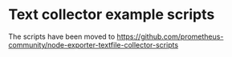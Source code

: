 # Text collector example scripts

The scripts have been moved to
https://github.com/prometheus-community/node-exporter-textfile-collector-scripts
